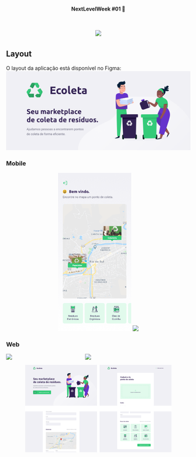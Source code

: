 <h4 align="center"> 
	NextLevelWeek #01 🚀
</h4>

<h1 align="center">
    <img src="./github-assets/banner.png" />
</h1>


## Layout
O layout da aplicação está disponível no Figma:
<a href="https://www.figma.com/file/1SxgOMojOB2zYT0Mdk28lB/Ecoleta?node-id=136%3A546">
  <img  src="./github/banner.png">
</a>


### Mobile
<p align="center">
  <img src="./github/mobile.png" width="200px">
  <img src="./github/Details-mobile.svg" width="200px">
</p>

### Web

<p align="center" style="display: flex; align-items: flex-start; justify-content: center;">
  <img  src="./github-assets/home-web.svg" width="300px">
  <img src="./github-assets/web.svg" width="400px">
</p>

<p align="center">
  <img src="./github/WEB.svg" width="400px">
</p>